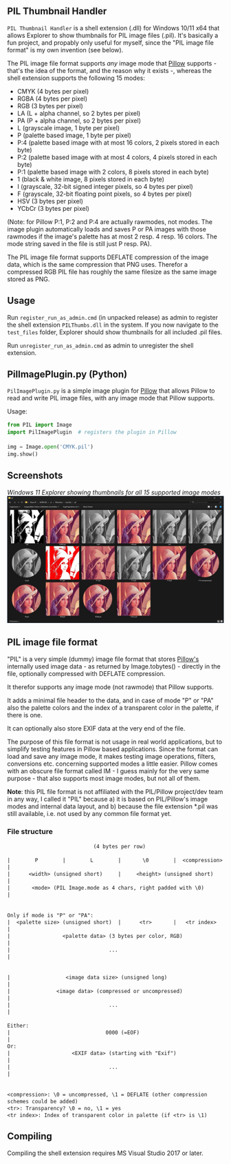 ## PIL Thumbnail Handler

`PIL Thumbnail Handler` is a shell extension (.dll) for Windows 10/11 x64 that allows Explorer to show thumbnails for PIL image files (.pil). It's basically a fun project, and propably only useful for myself, since the "PIL image file format" is my own invention (see below).

The PIL image file format supports *any* image mode that [Pillow]() supports - that's the idea of the format, and the reason why it exists -, whereas the shell extension supports the following 15 modes:
- CMYK (4 bytes per pixel)
- RGBA (4 bytes per pixel)
- RGB (3 bytes per pixel)
- LA (L + alpha channel, so 2 bytes per pixel)
- PA (P + alpha channel, so 2 bytes per pixel)
- L (grayscale image, 1 byte per pixel)
- P (palette based image, 1 byte per pixel)
- P:4 (palette based image with at most 16 colors, 2 pixels stored in each byte)
- P:2 (palette based image with at most 4 colors, 4 pixels stored in each byte)
- P:1 (palette based image with 2 colors, 8 pixels stored in each byte)
- 1 (black & white image, 8 pixels stored in each byte)
- I (grayscale, 32-bit signed integer pixels, so 4 bytes per pixel)
- F (grayscale, 32-bit floating point pixels, so 4 bytes per pixel)
- HSV (3 bytes per pixel)
- YCbCr (3 bytes per pixel)

(Note: for Pillow P:1, P:2 and P:4 are actually rawmodes, not modes. The image
plugin automatically loads and saves P or PA images with those rawmodes
if the image's palette has at most 2 resp. 4 resp. 16 colors. The mode
string saved in the file is still just P resp. PA).

The PIL image file format supports DEFLATE compression of the image data, which is the same compression that PNG uses. Therefor a compressed RGB PIL file has roughly the same filesize as the same image stored as PNG.

## Usage

Run `register_run_as_admin.cmd` (in unpacked release) as admin to register the shell extension `PILThumbs.dll` in the system. If you now navigate to the `test_files` folder, Explorer should show thumbnails for all included .pil files.

Run `unregister_run_as_admin.cmd` as admin to unregister the shell extension.

## PilImagePlugin.py (Python)

`PilImagePlugin.py` is a simple image plugin for [Pillow](https://pillow.readthedocs.io/en/stable/) that allows Pillow to read and write PIL image files, with any image mode that Pillow supports.

Usage:
```python
from PIL import Image
import PilImagePlugin  # registers the plugin in Pillow

img = Image.open('CMYK.pil')
img.show()
```

## Screenshots                
                              
*Windows 11 Explorer showing thumbnails for all 15 supported image modes*     
![](screenshots/modes.jpg)

## PIL image file format

"PIL" is a very simple (dummy) image file format that stores [Pillow's](https://pillow.readthedocs.io/en/stable/)
internally used image data - as returned by Image.tobytes() -
directly in the file, optionally compressed with DEFLATE compression.

It therefor supports any image mode (not rawmode) that Pillow supports.

It adds a minimal file header to the data, and in case of mode
"P" or "PA" also the palette colors and the index of a transparent
color in the palette, if there is one.

It can optionally also store EXIF data at the very end of the file.

The purpose of this file format is not usage in real world applications,
but to simplify testing features in Pillow based applications. Since
the format can load and save any image mode, it makes testing image
operations, filters, conversions etc. concerning supported modes a
little easier. Pillow comes with an obscure file format called IM -
I guess mainly for the very same purpose - that also supports most image modes,
but not all of them.

**Note**: this PIL file format is not affiliated with the PIL/Pillow project/dev
team in any way, I called it "PIL" because a) it is based on PIL/Pillow's
image modes and internal data layout, and b) because the file extension
*.pil was still available, i.e. not used by any common file format yet.

### File structure

```
                            (4 bytes per row)

|        P        |        L        |       \0        |  <compression>  |
|      <width> (unsigned short)     |     <height> (unsigned short)     |
|       <mode> (PIL Image.mode as 4 chars, right padded with \0)        |


Only if mode is "P" or "PA":
|  <palette size> (unsigned short)  |      <tr>       |   <tr index>    |
|                 <palette data> (3 bytes per color, RGB)               |
|                                ...                                    |


|                  <image data size> (unsigned long)                    |
|               <image data> (compressed or uncompressed)               |
|                                ...                                    |

Either:
|                               0000 (=EOF)                             |
Or:
|                    <EXIF data> (starting with "Exif")                 |
|                                ...                                    |


<compression>: \0 = uncompressed, \1 = DEFLATE (other compression schemes could be added)
<tr>: Transparency? \0 = no, \1 = yes
<tr index>: Index of transparent color in palette (if <tr> is \1)
```

## Compiling

Compiling the shell extension requires MS Visual Studio 2017 or later.

